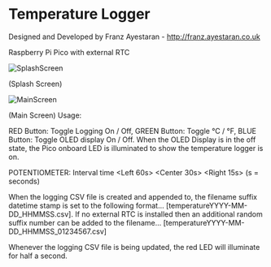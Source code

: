 # Temperature Logger

Designed and Developed by Franz Ayestaran - http://franz.ayestaran.co.uk

Raspberry Pi Pico with external RTC

![SplashScreen](https://github.com/Code-Munkeys/TemperatureLogger/assets/1928315/a2cc1dbf-63b9-47ec-b51d-ba86650b9cf5)

(Splash Screen)

![MainScreen](https://github.com/Code-Munkeys/TemperatureLogger/assets/1928315/b99f41a5-70cb-4808-b770-5c9e0655f9a0)

(Main Screen)
Usage:

RED Button: Toggle Logging On / Off, GREEN Button: Toggle °C / °F, BLUE Button: Toggle OLED display On / Off. When the OLED Display is in the off state, the Pico onboard LED is illuminated to show the temperature logger is on.

POTENTIOMETER: Interval time <Left 60s> <Center 30s> <Right 15s> (s = seconds)

When the logging CSV file is created and appended to, the filename suffix datetime stamp is set to the following format... [temperatureYYYY-MM-DD_HHMMSS.csv]. If no external RTC is installed then an additional random suffix number can be added to the filename... [temperatureYYYY-MM-DD_HHMMSS_01234567.csv]

Whenever the logging CSV file is being updated, the red LED will illuminate for half a second.
